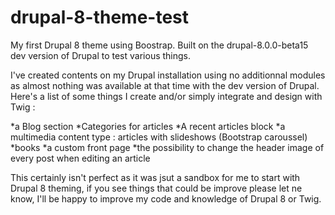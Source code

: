 # drupal-8-theme-test
My first Drupal 8 theme using Boostrap. Built on the drupal-8.0.0-beta15 dev version of Drupal to test various things.

I've created contents on my Drupal installation using no additionnal modules as almost nothing was available at that time with the dev version of Drupal.
Here's a list of some things I create and/or simply integrate and design with Twig :

*a Blog section
*Categories for articles
*A recent articles block
*a multimedia content type : articles with slideshows (Bootstrap caroussel)
*books
*a custom front page
*the possibility to change the header image of every post when editing an article

This certainly isn't perfect as it was jsut a sandbox for me to start with Drupal 8 theming, if you see things that could be improve please let ne know, I'll be happy to improve my code and knowledge of Drupal 8 or Twig.
